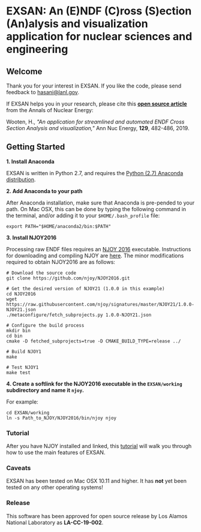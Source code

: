 # EXSAN: An (E)NDF (C)ross (S)ection (An)alysis and visualization application for nuclear sciences and engineering

## Welcome

Thank you for your interest in EXSAN. If you like the code, please send feedback to hasani@lanl.gov.

If EXSAN helps you in your research, please cite this [**open source article**](https://goo.gl/MPt6eY) from the Annals of Nuclear Energy:

Wooten, H., *"An application for streamlined and automated ENDF Cross Section Analysis and visualization,"* Ann Nuc Energy,     **129**, 482-486, 2019.


## Getting Started

**1. Install Anaconda**

EXSAN is written in Python 2.7, and requires the [Python (2.7) Anaconda distribution](https://www.anaconda.com/distribution/).  

**2. Add Anaconda to your path**

After Anaconda installation, make sure that Anaconda is pre-pended to your path. On Mac OSX, this can be done by typing the following command in the terminal, and/or adding it to your `$HOME/.bash_profile` file:

`export PATH="$HOME/anaconda2/bin:$PATH"`

**3. Install NJOY2016**

Processing raw ENDF files requires an [NJOY 2016](https://www.njoy21.io/NJOY2016/) executable. Instructions for downloading and compiling NJOY are [here](http://www.njoy21.io/Build/index.html). The minor modifications required to obtain NJOY2016 are as follows:
```
# Download the source code
git clone https://github.com/njoy/NJOY2016.git

# Get the desired version of NJOY21 (1.0.0 in this example)
cd NJOY2016
wget https://raw.githubusercontent.com/njoy/signatures/master/NJOY21/1.0.0-NJOY21.json
./metaconfigure/fetch_subprojects.py 1.0.0-NJOY21.json

# Configure the build process
mkdir bin
cd bin
cmake -D fetched_subprojects=true -D CMAKE_BUILD_TYPE=release ../

# Build NJOY1
make

# Test NJOY1
make test
```

**4. Create a softlink for the NJOY2016 executable in the `EXSAN/working` subdirectory and name it `njoy`.**

For example:
```
cd EXSAN/working
ln -s Path_to_NJOY/NJOY2016/bin/njoy njoy
```

### Tutorial
After you have NJOY installed and linked, this [tutorial](https://docs.google.com/presentation/d/1P2XkV6NQazMvSrXv0gHJSfl8rgEkq9fNbID7oCnMgA8/edit?usp=sharing) will walk you through how to use the main features of EXSAN.

### Caveats
EXSAN has been tested on Mac OSX 10.11 and higher. It has **not** yet been tested on any other operating systems!

### Release
This software has been approved for open source release by Los Alamos National Laboratory as **LA-CC-19-002**.
